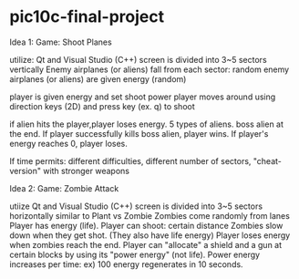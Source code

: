 # pic10c-final-project

Idea 1: Game: Shoot Planes

  utilize: Qt and Visual Studio (C++)
  screen is divided into 3~5 sectors vertically
  Enemy airplanes (or aliens) fall from each sector: random
  enemy airplanes (or aliens) are given energy (random)
  
  player is given energy and set shoot power
  player moves around using direction keys (2D) and press key (ex. q) to shoot
  
  if alien hits the player,player loses energy.
  5 types of aliens. 
  boss alien at the end. If player successfully kills boss alien, player wins.
  If player's energy reaches 0, player loses.
  
  If time permits: different difficulties, different number of sectors, "cheat-version" with stronger weapons

Idea 2: Game: Zombie Attack
  
  utiize Qt and Visual Studio (C++)
  screen is divided into 3~5 sectors horizontally
  similar to Plant vs Zombie
  Zombies come randomly from lanes
  Player has energy (life). 
  Player can shoot: certain distance
  Zombies slow down when they get shot. (They also have life energy)
  Player loses energy when zombies reach the end. 
  Player can "allocate" a shield and a gun at certain blocks by using its "power energy" (not life).
  Power energy increases per time: ex) 100 energy regenerates in 10 seconds.
